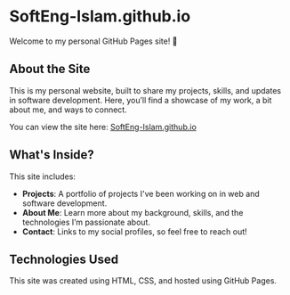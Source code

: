 # SoftEng-Islam.github.io

Welcome to my personal GitHub Pages site! 🎉

## About the Site

This is my personal website, built to share my projects, skills, and updates in software development. Here, you’ll find a showcase of my work, a bit about me, and ways to connect.

You can view the site here: [SoftEng-Islam.github.io](https://SoftEng-Islam.github.io)

## What's Inside?

This site includes:

- **Projects**: A portfolio of projects I've been working on in web and software development.
- **About Me**: Learn more about my background, skills, and the technologies I’m passionate about.
- **Contact**: Links to my social profiles, so feel free to reach out!

## Technologies Used

This site was created using HTML, CSS, and hosted using GitHub Pages.
